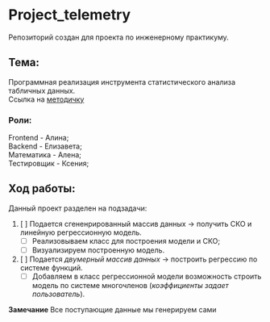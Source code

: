 # Project_telemetry
Репозиторий создан для проекта по инженерному практикуму. 
## Тема: 
Программная реализация инструмента статистического анализа табличных данных.\
Ссылка на [методичку](https://disk.yandex.ru/d/c39fEGJGDEyEbg/01.%20Анализ%20телеметрии.pdf)
### Роли:
 Frontend - Алина;  
 Backend - Елизавета;  
 Математика - Алена;  
 Тестировщик - Ксения;  


## Ход работы:
Данный проект разделен на подзадачи:
1. [ ] Подается сгененрированный массив данных -> получить СКО и линейную регрессионную модель.
    - [ ] Реализовываем класс для построения модели и СКО;
    - [ ] Визуализируем построенную модель.

2. [ ] Подается *двумерный массив данных* -> построить регрессию по системе функций.
    - [ ] Добавляем в класс регрессионной модели возможность строить модель по системе многочленов (*коэффициенты задает пользователь*).

 **Замечание** Все поступающие данные мы генерируем сами